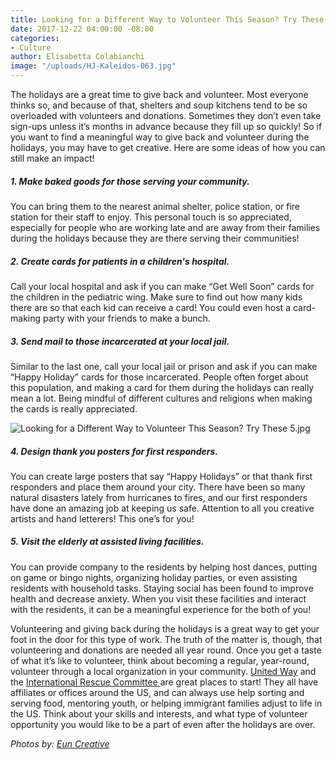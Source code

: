 ```yaml
---
title: Looking for a Different Way to Volunteer This Season? Try These 5
date: 2017-12-22 04:00:00 -08:00
categories:
- Culture
author: Elisabetta Colabianchi
image: "/uploads/HJ-Kaleidos-063.jpg"
---
```


The holidays are a great time to give back and volunteer. Most everyone thinks so, and because of that, shelters and soup kitchens tend to be so overloaded with volunteers and donations. Sometimes they don’t even take sign-ups unless it’s months in advance because they fill up so quickly! So if you want to find a meaningful way to give back and volunteer during the holidays, you may have to get creative. Here are some ideas of how you can still make an impact!

##### 1. Make baked goods for those serving your community.

You can bring them to the nearest animal shelter, police station, or fire station for their staff to enjoy. This personal touch is so appreciated, especially for people who are working late and are away from their families during the holidays because they are there serving their communities!

##### 2. Create cards for patients in a children's hospital.

Call your local hospital and ask if you can make “Get Well Soon” cards for the children in the pediatric wing. Make sure to find out how many kids there are so that each kid can receive a card! You could even host a card-making party with your friends to make a bunch.

##### 3. Send mail to those incarcerated at your local jail.

Similar to the last one, call your local jail or prison and ask if you can make “Happy Holiday” cards for those incarcerated. People often forget about this population, and making a card for them during the holidays can really mean a lot. Being mindful of different cultures and religions when making the cards is really appreciated.

![Looking for a Different Way to Volunteer This Season? Try These 5.jpg](/uploads/HJ-Kaleidos-084.jpg)

##### 4. Design thank you posters for first responders.

You can create large posters that say “Happy Holidays” or that thank first responders and place them around your city. There have been so many natural disasters lately from hurricanes to fires, and our first responders have done an amazing job at keeping us safe. Attention to all you creative artists and hand letterers! This one’s for you!

##### 5. Visit the elderly at assisted living facilities.

You can provide company to the residents by helping host dances, putting on game or bingo nights, organizing holiday parties, or even assisting residents with household tasks. Staying social has been found to improve health and decrease anxiety. When you visit these facilities and interact with the residents, it can be a meaningful experience for the both of you!

Volunteering and giving back during the holidays is a great way to get your foot in the door for this type of work. The truth of the matter is, though, that volunteering and donations are needed all year round. Once you get a taste of what it’s like to volunteer, think about becoming a regular, year-round, volunteer through a local organization in your community. [United Way](https://www.unitedway.org/) and the [International Rescue Committee ](https://www.rescue.org/)are great places to start! They all have affiliates or offices around the US, and can always use help sorting and serving food, mentoring youth, or helping immigrant families adjust to life in the US. Think about your skills and interests, and what type of volunteer opportunity you would like to be a part of even after the holidays are over.

*Photos by: [Eun Creative](http://www.euncreative.com/)*